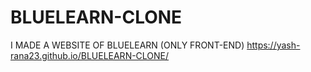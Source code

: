 # BLUELEARN-CLONE
I MADE A  WEBSITE OF BLUELEARN (ONLY FRONT-END)
https://yash-rana23.github.io/BLUELEARN-CLONE/
